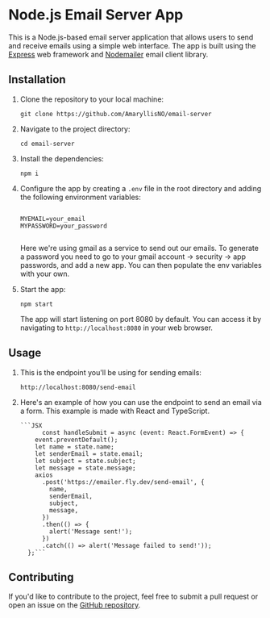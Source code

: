 <!DOCTYPE html>
<html>
  <body>
    <h1>Node.js Email Server App</h1>
    <p>This is a Node.js-based email server application that allows users to send and receive emails using a simple web interface. The app is built using the <a href="https://expressjs.com/">Express</a> web framework and <a href="https://nodemailer.com/about/">Nodemailer</a> email client library.</p>
    <h2>Installation</h2>
    <ol>
      <li>Clone the repository to your local machine:
        <pre><code>git clone https://github.com/AmaryllisNO/email-server</code></pre>
      </li>
      <li>Navigate to the project directory:
        <pre><code>cd email-server</code></pre>
      </li>
      <li>Install the dependencies:
        <pre><code>npm i</code></pre>
      </li>
      <li>Configure the app by creating a <code>.env</code> file in the root directory and adding the following environment variables:
        <pre><code>
MYEMAIL=your_email
MYPASSWORD=your_password
        </code></pre>
        <p>Here we're using gmail as a service to send out our emails. To generate a password you need to go to your gmail account -> security -> app passwords, and add a new app. You can then populate the env variables with your own. </p>
      </li>
      <li>Start the app:
        <pre><code>npm start</code></pre>
        <p>The app will start listening on port 8080 by default. You can access it by navigating to <code>http://localhost:8080</code> in your web browser.</p>
      </li>
    </ol>
    <h2>Usage</h2>
    <ol>
      <li>This is the endpoint you'll be using for sending emails:
        <pre><code>http://localhost:8080/send-email</code></pre>
      </li>
      <li>Here's an example of how you can use the endpoint to send an  email via a form. This example is made with React and TypeScript. 
      <pre><code>```JSX
      const handleSubmit = async (event: React.FormEvent<HTMLFormElement>) => {
    event.preventDefault();
    let name = state.name;
    let senderEmail = state.email;
    let subject = state.subject;
    let message = state.message;
    axios
      .post('https://emailer.fly.dev/send-email', {
        name,
        senderEmail,
        subject,
        message,
      })
      .then(() => {
        alert('Message sent!');
      })
      .catch(() => alert('Message failed to send!'));
  };```</pre></code>
      </li>
    </ol>
    <h2>Contributing</h2>
    <p>If you'd like to contribute to the project, feel free to submit a pull request or open an issue on the <a href="https://github.com/yourusername/email-server-app">GitHub repository</a>.</p>

  </body>
</html>
